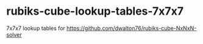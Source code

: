 # rubiks-cube-lookup-tables-7x7x7

7x7x7 lookup tables for https://github.com/dwalton76/rubiks-cube-NxNxN-solver
